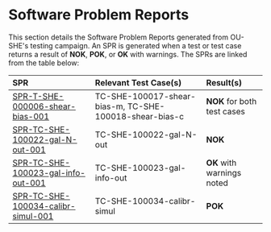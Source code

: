 # Software Problem Reports

This section details the Software Problem Reports generated from OU-SHE's testing campaign. An SPR is generated when a test or test case returns a result of **NOK**, **POK**, or **OK** with warnings. The SPRs are linked from the table below:

|  **SPR**       | **Relevant Test Case(s)** | **Result(s)** |
| :------------- | :------------------------ | :--------- |
| [SPR-T-SHE-000006-shear-bias-001](SPR-T-SHE-000006-shear-bias-001.html) | TC-SHE-100017-shear-bias-m, TC-SHE-100018-shear-bias-c | **NOK** for both test cases |
| [SPR-TC-SHE-100022-gal-N-out-001](SPR-TC-SHE-100022-gal-N-out-001.html) | TC-SHE-100022-gal-N-out | **NOK** |
| [SPR-TC-SHE-100023-gal-info-out-001](SPR-TC-SHE-100023-gal-info-out-001.html) | TC-SHE-100023-gal-info-out | **OK** with warnings noted |
| [SPR-TC-SHE-100034-calibr-simul-001](SPR-TC-SHE-100034-calibr-simul-001.html) | TC-SHE-100034-calibr-simul | **POK** |
